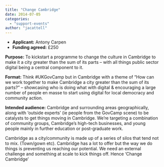 ```yaml
---
title: "Change Cambridge"
date: 2014-07-05
categories: 
  - "support-events"
author: "jacattell"
---
```


- **Applicant:** Antony Carpen
- **Funding agreed:** £250

**Purpose:** To kickstart a programme to change the culture in Cambridge to make it a city greater than the sum of its parts – with all things public sector digital being a central component to it.

**Format:** Think #UKGovCamp but in Cambridge with a theme of “How can we work together to make Cambridge a city greater than the sum of its parts?” – showcasing who is doing what with digital & encouraging a large number of people en masse to start using digital for local democracy and community action.

**Intended audience:** Cambridge and surrounding areas geographically, along with ‘outside experts’ (ie people from the GovCamp scene) to be catalysts to get things moving in Cambridge. We’re targeting a combination of community groups, Cambridge’s high-tech businesses, and young people mainly in further education or post-graduate work.

Cambridge as a city/community is made up of a series of silos that tend not to mix. (Town/gown etc). Cambridge has a lot to offer but the way we do things is preventing us reaching our potential. We need an external challenge and something at scale to kick things off. Hence ‘Change Cambridge’
